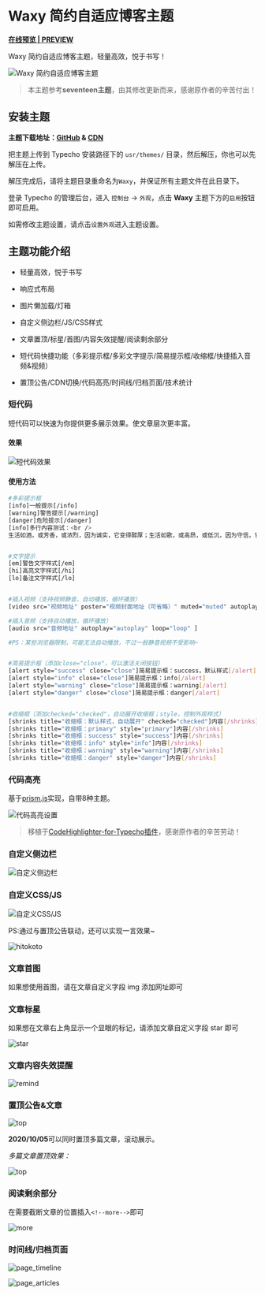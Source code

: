 # Waxy 简约自适应博客主题


**[在线预览 | PREVIEW](https://www.idzd.top/)**

Waxy 简约自适应博客主题，轻量高效，悦于书写！

![Waxy 简约自适应博客主题](https://raw.githubusercontent.com/dingzd1995/dingzd1995.github.io/master/img/page_img/typecho-theme-waxy/screenshot.png)

> 本主题参考**seventeen主题**，由其修改更新而来，感谢原作者的辛苦付出！

## 安装主题

**主题下载地址：[GitHub](https://github.com/dingzd1995/typecho-theme-waxy/releases/v2020.08.15) & [CDN](https://pic.idzd.top/typecho-theme-waxy/v2020.08.15.zip)**

把主题上传到 Typecho 安装路径下的 `usr/themes/` 目录，然后解压，你也可以先解压在上传。

解压完成后，请将主题目录重命名为`Waxy`，并保证所有主题文件在此目录下。

登录 Typecho 的管理后台，进入 `控制台` -> `外观`，点击 **Waxy** 主题下方的`启用`按钮即可启用。

如需修改主题设置，请点击`设置外观`进入主题设置。

## 主题功能介绍

- 轻量高效，悦于书写

- 响应式布局

- 图片懒加载/灯箱

- 自定义侧边栏/JS/CSS样式

- 文章置顶/标星/首图/内容失效提醒/阅读剩余部分

- 短代码快捷功能（多彩提示框/多彩文字提示/简易提示框/收缩框/快捷插入音频&视频）

- 置顶公告/CDN切换/代码高亮/时间线/归档页面/技术统计

  

### 短代码

短代码可以快速为你提供更多展示效果。使文章层次更丰富。

#### 效果

![短代码效果](https://raw.githubusercontent.com/dingzd1995/dingzd1995.github.io/master/img/page_img/typecho-theme-waxy/shortcode.png)

#### 使用方法

```bash
#多彩提示框
[info]一般提示[/info]
[warning]警告提示[/warning]
[danger]危险提示[/danger]
[info]多行内容测试：<br />
生活如酒，或芳香，或浓烈，因为诚实，它变得醇厚；生活如歌，或高昂，或低沉，因为守信，它变得悦耳； 生活如画，或明丽，或素雅，因为诚信，它变得美丽。[/info]


#文字提示
[em]警告文字样式[/em]
[hi]高亮文字样式[/hi]
[lo]备注文字样式[/lo]


#插入视频（支持视频静音，自动播放，循环播放）
[video src="视频地址" poster="视频封面地址（可省略）" muted="muted" autoplay="autoplay" loop="loop" ]

#插入音频（支持自动播放，循环播放）
[audio src="音频地址" autoplay="autoplay" loop="loop" ]

#PS：某些浏览器限制，可能无法自动播放，不过一般静音视频不受影响~


#简易提示框（添加close="close"，可以激活关闭按钮）
[alert style="success" close="close"]简易提示框：success，默认样式[/alert]
[alert style="info" close="close"]简易提示框：info[/alert]
[alert style="warning" close="close"]简易提示框：warning[/alert]
[alert style="danger" close="close"]简易提示框：danger[/alert]


#收缩框（添加checked="checked"，自动展开收缩框；style，控制外观样式）
[shrinks title="收缩框：默认样式，自动展开" checked="checked"]内容[/shrinks]
[shrinks title="收缩框：primary" style="primary"]内容[/shrinks]
[shrinks title="收缩框：success" style="success"]内容[/shrinks]
[shrinks title="收缩框：info" style="info"]内容[/shrinks]
[shrinks title="收缩框：warning" style="warning"]内容[/shrinks]
[shrinks title="收缩框：danger" style="danger"]内容[/shrinks]

```

### 代码高亮

基于[prism.js](https://prismjs.com/download.html#themes=prism-okaidia&languages=markup+css+clike+javascript+apacheconf+c+csharp+bash+cpp+aspnet+coffeescript+markup-templating+git+less+java+php+javadoclike+markdown+json+nginx+sql+python+javadoc+smarty&plugins=line-numbers+toolbar+normalize-whitespace+show-language+copy-to-clipboard+match-braces)实现，自带8种主题。

![代码高亮设置](https://raw.githubusercontent.com/dingzd1995/dingzd1995.github.io/master/img/page_img/typecho-theme-waxy/lightcode.png)

> 移植于[CodeHighlighter-for-Typecho插件](https://github.com/Copterfly/CodeHighlighter-for-Typecho)，感谢原作者的辛苦劳动！

### 自定义侧边栏

![自定义侧边栏](https://raw.githubusercontent.com/dingzd1995/dingzd1995.github.io/master/img/page_img/typecho-theme-waxy/sidebar.png)

### 自定义CSS/JS

![自定义CSS/JS](https://raw.githubusercontent.com/dingzd1995/dingzd1995.github.io/master/img/page_img/typecho-theme-waxy/css.png)

PS:通过与置顶公告联动，还可以实现一言效果~

![hitokoto](https://raw.githubusercontent.com/dingzd1995/dingzd1995.github.io/master/img/page_img/typecho-theme-waxy/hitokoto.gif)

### 文章首图

如果想使用首图，请在文章自定义字段 img 添加网址即可



### 文章标星

如果想在文章右上角显示一个显眼的标记，请添加文章自定义字段 star 即可

![star](https://raw.githubusercontent.com/dingzd1995/dingzd1995.github.io/master/img/page_img/typecho-theme-waxy/star.png)

### 文章内容失效提醒

![remind](https://raw.githubusercontent.com/dingzd1995/dingzd1995.github.io/master/img/page_img/typecho-theme-waxy/remind.png)

### 置顶公告&文章

![top](https://raw.githubusercontent.com/dingzd1995/dingzd1995.github.io/master/img/page_img/typecho-theme-waxy/top.png)

**2020/10/05**可以同时置顶多篇文章，滚动展示。

*多篇文章置顶效果：*

![top](https://raw.githubusercontent.com/dingzd1995/dingzd1995.github.io/master/img/page_img/typecho-theme-waxy/top.gif)


### 阅读剩余部分

在需要截断文章的位置插入`<!--more-->`即可

![more](https://raw.githubusercontent.com/dingzd1995/dingzd1995.github.io/master/img/page_img/typecho-theme-waxy/more.png)

### 时间线/归档页面

![page_timeline](https://raw.githubusercontent.com/dingzd1995/dingzd1995.github.io/master/img/page_img/typecho-theme-waxy/page_timeline.png)

![page_articles](https://raw.githubusercontent.com/dingzd1995/dingzd1995.github.io/master/img/page_img/typecho-theme-waxy/page_articles.png)
